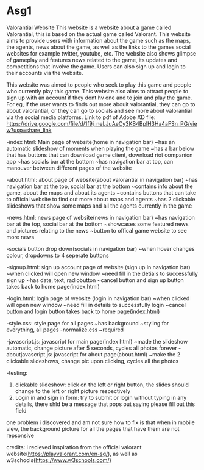 # Asg1

Valorantial Website
This website is a website about a game called Valorantial, this is based on the actual game called Valorant. This website aims to provide users with information about the game such as the maps, the agents, news about the game, as well as the links to the games social websites for example twitter, youtube, etc. The website also shows glimpse of gameplay and features news related to the game, its updates and competitions that involve the game. Users can also sign up and login to their accounts via the website.

This website was aimed to people who seek to play this game and people who currently play this game. This website also aims to attract people to sign up with an account if they dont hv one and to join and play the game.
For eg, if the user wants to finds out more abouit valorantial, they can go to about valorantial, or they can go to socials and see more about valorantial via the social media platforms.
Link to pdf of Adobe XD file: https://drive.google.com/file/d/1f9j_neLJuAeCy3KB4BplH3Ha4aFSn_PG/view?usp=share_link

-index html: Main page of website(home in navigation bar)
~has an automatic slideshow of moments when playing the game
~has a bar below that has buttons that can download game client, download riot companion app
~has socials bar at the bottom
~has navigation bar at top, can manouver between different pages of the website

-about.html: about page of website(about valorantial in navigation bar)
~has navigation bar at the top, social bar at the bottom
~contains info about the game, about the maps and about its agents
~contains buttons that can take to official website to find out more about maps and agents
~has 2 clickable slideshows that show some maps and all the agents currently in the game

-news.html: news page of website(news in navigation bar)
~has navigation bar at the top, social bar at the bottom
~showcases some featured news and pictures relating to the news
~button to offical game website to see more news

-socials button drop down(socials in navigation bar)
~when hover changes colour, dropdowns to 4 seperate buttons

-signup.html: sign up account page of website (sign up in navigation bar)
~when clicked will open new window
~need fill in the detials to successfully sign up
~has date, text, radiobutton
~cancel button and sign up button takes back to home page(index.html)

-login.html: login page of website (login in navigation bar)
~when clicked will open new window
~need fill in details to successfully login
~cancel button and login button takes back to home page(index.html)

-style.css: style page for all pages
~has background
~styling for everything, all pages
-normalize.css
~required

-javascript.js: javascript for main page(index html)
~made the slideshow automatic, change picture after 5 seconds, cycles all photos forever
-aboutjavascript.js: javascript for about page(about.html)
~make the 2 clickable slideshows, change pic upon clicking, cycles all the photos

-testing:

1. clickable slideshow:
   click on the left or right button, the slides should change to the left or right picture respectively
2. Login in and sign in form:
   try to submit or login without typing in any details, there shld be a message that pops out saying please fill out this field

one problem i discovered and am not sure how to fix is that when in mobile view, the background picture for all the pages that have them are not repsonsive

credits:
i recieved inspiration from the official valorant website(https://playvalorant.com/en-sg/), as well as w3schools(https://www.w3schools.com/)
